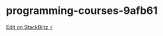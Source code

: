 # programming-courses-9afb61

[Edit on StackBlitz ⚡️](https://stackblitz.com/edit/programming-courses-9afb61)